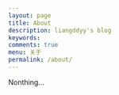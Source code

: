 ```yaml
---
layout: page
title: About
description: liangddyy's blog
keywords: 
comments: true
menu: 关于
permalink: /about/
---
```


Nonthing...